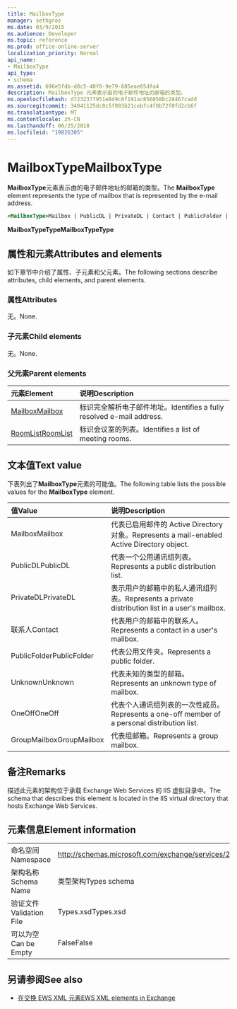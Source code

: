 ```yaml
---
title: MailboxType
manager: sethgros
ms.date: 03/9/2015
ms.audience: Developer
ms.topic: reference
ms.prod: office-online-server
localization_priority: Normal
api_name:
- MailboxType
api_type:
- schema
ms.assetid: 696e5fdb-d8c5-40f0-9e79-885eae65dfa4
description: MailboxType 元素表示由的电子邮件地址的邮箱的类型。
ms.openlocfilehash: d7232377951e8d9c8f191ac856058bc28467cadd
ms.sourcegitcommit: 34041125dc8c5f993b21cebfc4f8b72f0fd2cb6f
ms.translationtype: MT
ms.contentlocale: zh-CN
ms.lasthandoff: 06/25/2018
ms.locfileid: "19826305"
---
```

# <a name="mailboxtype"></a><span data-ttu-id="1348d-103">MailboxType</span><span class="sxs-lookup"><span data-stu-id="1348d-103">MailboxType</span></span>

<span data-ttu-id="1348d-104">**MailboxType**元素表示由的电子邮件地址的邮箱的类型。</span><span class="sxs-lookup"><span data-stu-id="1348d-104">The **MailboxType** element represents the type of mailbox that is represented by the e-mail address.</span></span> 
  
```XML
<MailboxType>Mailbox | PublicDL | PrivateDL | Contact | PublicFolder | Unknown | OneOff | GroupMailbox</MailboxType>
```

<span data-ttu-id="1348d-105">**MailboxTypeType**</span><span class="sxs-lookup"><span data-stu-id="1348d-105">**MailboxTypeType**</span></span>

## <a name="attributes-and-elements"></a><span data-ttu-id="1348d-106">属性和元素</span><span class="sxs-lookup"><span data-stu-id="1348d-106">Attributes and elements</span></span>

<span data-ttu-id="1348d-107">如下章节中介绍了属性、子元素和父元素。</span><span class="sxs-lookup"><span data-stu-id="1348d-107">The following sections describe attributes, child elements, and parent elements.</span></span>
  
### <a name="attributes"></a><span data-ttu-id="1348d-108">属性</span><span class="sxs-lookup"><span data-stu-id="1348d-108">Attributes</span></span>

<span data-ttu-id="1348d-109">无。</span><span class="sxs-lookup"><span data-stu-id="1348d-109">None.</span></span>
  
### <a name="child-elements"></a><span data-ttu-id="1348d-110">子元素</span><span class="sxs-lookup"><span data-stu-id="1348d-110">Child elements</span></span>

<span data-ttu-id="1348d-111">无。</span><span class="sxs-lookup"><span data-stu-id="1348d-111">None.</span></span>
  
### <a name="parent-elements"></a><span data-ttu-id="1348d-112">父元素</span><span class="sxs-lookup"><span data-stu-id="1348d-112">Parent elements</span></span>

|<span data-ttu-id="1348d-113">**元素**</span><span class="sxs-lookup"><span data-stu-id="1348d-113">**Element**</span></span>|<span data-ttu-id="1348d-114">**说明**</span><span class="sxs-lookup"><span data-stu-id="1348d-114">**Description**</span></span>|
|:-----|:-----|
|[<span data-ttu-id="1348d-115">Mailbox</span><span class="sxs-lookup"><span data-stu-id="1348d-115">Mailbox</span></span>](mailbox.md) <br/> |<span data-ttu-id="1348d-116">标识完全解析电子邮件地址。</span><span class="sxs-lookup"><span data-stu-id="1348d-116">Identifies a fully resolved e-mail address.</span></span>  <br/> |
|[<span data-ttu-id="1348d-117">RoomList</span><span class="sxs-lookup"><span data-stu-id="1348d-117">RoomList</span></span>](roomlist.md) <br/> |<span data-ttu-id="1348d-118">标识会议室的列表。</span><span class="sxs-lookup"><span data-stu-id="1348d-118">Identifies a list of meeting rooms.</span></span>  <br/> |
   
## <a name="text-value"></a><span data-ttu-id="1348d-119">文本值</span><span class="sxs-lookup"><span data-stu-id="1348d-119">Text value</span></span>

<span data-ttu-id="1348d-120">下表列出了**MailboxType**元素的可能值。</span><span class="sxs-lookup"><span data-stu-id="1348d-120">The following table lists the possible values for the **MailboxType** element.</span></span> 
  
|<span data-ttu-id="1348d-121">**值**</span><span class="sxs-lookup"><span data-stu-id="1348d-121">**Value**</span></span>|<span data-ttu-id="1348d-122">**说明**</span><span class="sxs-lookup"><span data-stu-id="1348d-122">**Description**</span></span>|
|:-----|:-----|
|<span data-ttu-id="1348d-123">Mailbox</span><span class="sxs-lookup"><span data-stu-id="1348d-123">Mailbox</span></span>  <br/> |<span data-ttu-id="1348d-124">代表已启用邮件的 Active Directory 对象。</span><span class="sxs-lookup"><span data-stu-id="1348d-124">Represents a mail-enabled Active Directory object.</span></span>  <br/> |
|<span data-ttu-id="1348d-125">PublicDL</span><span class="sxs-lookup"><span data-stu-id="1348d-125">PublicDL</span></span>  <br/> |<span data-ttu-id="1348d-126">代表一个公用通讯组列表。</span><span class="sxs-lookup"><span data-stu-id="1348d-126">Represents a public distribution list.</span></span>  <br/> |
|<span data-ttu-id="1348d-127">PrivateDL</span><span class="sxs-lookup"><span data-stu-id="1348d-127">PrivateDL</span></span>  <br/> |<span data-ttu-id="1348d-128">表示用户的邮箱中的私人通讯组列表。</span><span class="sxs-lookup"><span data-stu-id="1348d-128">Represents a private distribution list in a user's mailbox.</span></span>  <br/> |
|<span data-ttu-id="1348d-129">联系人</span><span class="sxs-lookup"><span data-stu-id="1348d-129">Contact</span></span>  <br/> |<span data-ttu-id="1348d-130">代表用户的邮箱中的联系人。</span><span class="sxs-lookup"><span data-stu-id="1348d-130">Represents a contact in a user's mailbox.</span></span>  <br/> |
|<span data-ttu-id="1348d-131">PublicFolder</span><span class="sxs-lookup"><span data-stu-id="1348d-131">PublicFolder</span></span>  <br/> |<span data-ttu-id="1348d-132">代表公用文件夹。</span><span class="sxs-lookup"><span data-stu-id="1348d-132">Represents a public folder.</span></span>  <br/> |
|<span data-ttu-id="1348d-133">Unknown</span><span class="sxs-lookup"><span data-stu-id="1348d-133">Unknown</span></span>  <br/> |<span data-ttu-id="1348d-134">代表未知的类型的邮箱。</span><span class="sxs-lookup"><span data-stu-id="1348d-134">Represents an unknown type of mailbox.</span></span>  <br/> |
|<span data-ttu-id="1348d-135">OneOff</span><span class="sxs-lookup"><span data-stu-id="1348d-135">OneOff</span></span>  <br/> |<span data-ttu-id="1348d-136">代表个人通讯组列表的一次性成员。</span><span class="sxs-lookup"><span data-stu-id="1348d-136">Represents a one-off member of a personal distribution list.</span></span>  <br/> |
|<span data-ttu-id="1348d-137">GroupMailbox</span><span class="sxs-lookup"><span data-stu-id="1348d-137">GroupMailbox</span></span>  <br/> |<span data-ttu-id="1348d-138">代表组邮箱。</span><span class="sxs-lookup"><span data-stu-id="1348d-138">Represents a group mailbox.</span></span>  <br/> |
   
## <a name="remarks"></a><span data-ttu-id="1348d-139">备注</span><span class="sxs-lookup"><span data-stu-id="1348d-139">Remarks</span></span>

<span data-ttu-id="1348d-140">描述此元素的架构位于承载 Exchange Web Services 的 IIS 虚拟目录中。</span><span class="sxs-lookup"><span data-stu-id="1348d-140">The schema that describes this element is located in the IIS virtual directory that hosts Exchange Web Services.</span></span>
  
## <a name="element-information"></a><span data-ttu-id="1348d-141">元素信息</span><span class="sxs-lookup"><span data-stu-id="1348d-141">Element information</span></span>

|||
|:-----|:-----|
|<span data-ttu-id="1348d-142">命名空间</span><span class="sxs-lookup"><span data-stu-id="1348d-142">Namespace</span></span>  <br/> |http://schemas.microsoft.com/exchange/services/2006/types  <br/> |
|<span data-ttu-id="1348d-143">架构名称</span><span class="sxs-lookup"><span data-stu-id="1348d-143">Schema Name</span></span>  <br/> |<span data-ttu-id="1348d-144">类型架构</span><span class="sxs-lookup"><span data-stu-id="1348d-144">Types schema</span></span>  <br/> |
|<span data-ttu-id="1348d-145">验证文件</span><span class="sxs-lookup"><span data-stu-id="1348d-145">Validation File</span></span>  <br/> |<span data-ttu-id="1348d-146">Types.xsd</span><span class="sxs-lookup"><span data-stu-id="1348d-146">Types.xsd</span></span>  <br/> |
|<span data-ttu-id="1348d-147">可以为空</span><span class="sxs-lookup"><span data-stu-id="1348d-147">Can be Empty</span></span>  <br/> |<span data-ttu-id="1348d-148">False</span><span class="sxs-lookup"><span data-stu-id="1348d-148">False</span></span>  <br/> |
   
## <a name="see-also"></a><span data-ttu-id="1348d-149">另请参阅</span><span class="sxs-lookup"><span data-stu-id="1348d-149">See also</span></span>

- [<span data-ttu-id="1348d-150">在交换 EWS XML 元素</span><span class="sxs-lookup"><span data-stu-id="1348d-150">EWS XML elements in Exchange</span></span>](ews-xml-elements-in-exchange.md)

